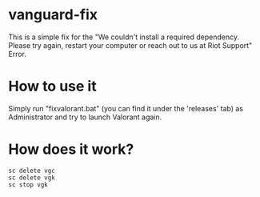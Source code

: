 # vanguard-fix
 This is a simple fix for the "We couldn't install a required dependency. Please try again, restart your computer or reach out to us at Riot Support" Error.
# How to use it
 Simply run "fixvalorant.bat" (you can find it under the 'releases' tab) as Administrator and try to launch Valorant again.
# How does it work?
```batch
sc delete vgc
sc delete vgk
sc stop vgk
```
